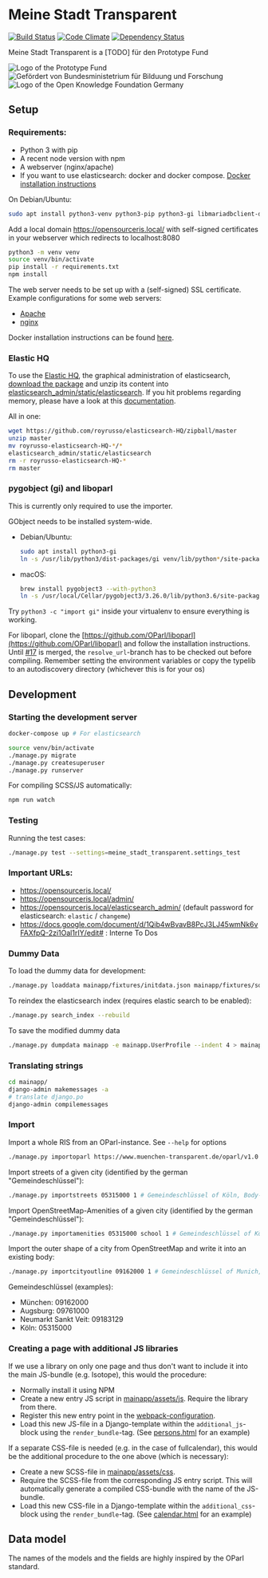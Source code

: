 # Meine Stadt Transparent

[![Build Status](https://travis-ci.org/meine-stadt-transparent/meine-stadt-transparent.svg)](https://travis-ci.org/meine-stadt-transparent/meine-stadt-transparent)
[![Code Climate](https://codeclimate.com/github/meine-stadt-transparent/meine-stadt-transparent/badges/gpa.svg)](https://codeclimate.com/github/meine-stadt-transparent/meine-stadt-transparent)
[![Dependency Status](https://gemnasium.com/badges/github.com/meine-stadt-transparent/meine-stadt-transparent.svg)](https://gemnasium.com/github.com/meine-stadt-transparent/meine-stadt-transparent)

Meine Stadt Transparent is a [TODO] für den Prototype Fund

![Logo of the Prototype Fund](etc/prototype-fund-logo.svg) ![Gefördert von Bundesministetrium für Bilduung und Forschung](etc/bmbf-logo.svg) ![Logo of the Open Knowledge Foundation Germany](etc/okfde-logo.svg)


## Setup

### Requirements:
 - Python 3 with pip
 - A recent node version with npm
 - A webserver (nginx/apache)
 - If you want to use elasticsearch: docker and docker compose.
 [Docker installation instructions](https://docs.docker.com/engine/installation/)

On Debian/Ubuntu:
```bash
sudo apt install python3-venv python3-pip python3-gi libmariadbclient-dev
```

Add a local domain https://opensourceris.local/ with self-signed certificates in your webserver which redirects to
localhost:8080

```bash
python3 -m venv venv
source venv/bin/activate
pip install -r requirements.txt
npm install
```

The web server needs to be set up with a (self-signed) SSL certificate. Example configurations for some web servers:
 - [Apache](etc/apache.conf)
 - [nginx](etc/nginx.conf)

Docker installation instructions can be found [here](https://docs.docker.com/engine/installation/linux/docker-ce/debian/).

### Elastic HQ

To use the [Elastic HQ](http://www.elastichq.org/), the graphical administration of elasticsearch, [download the
package](https://github.com/royrusso/elasticsearch-HQ/zipball/master) and unzip its content into
[elasticsearch_admin/static/elasticsearch](elasticsearch_admin/static/elasticsearch). If you hit problems regarding
memory, please have a look at this
[documentation](https://www.elastic.co/guide/en/elasticsearch/reference/current/docker.html#docker-cli-run-prod-mode).

All in one:

```bash
wget https://github.com/royrusso/elasticsearch-HQ/zipball/master
unzip master
mv royrusso-elasticsearch-HQ-*/*
elasticsearch_admin/static/elasticsearch
rm -r royrusso-elasticsearch-HQ-*
rm master
```

### pygobject (gi) and liboparl

This is currently only required to use the importer.

GObject needs to be installed system-wide.

 -  Debian/Ubuntu:
    ```bash
    sudo apt install python3-gi
    ln -s /usr/lib/python3/dist-packages/gi venv/lib/python*/site-packages/
    ```

 -  macOS:
    ```bash
    brew install pygobject3 --with-python3
    ln -s /usr/local/Cellar/pygobject3/3.26.0/lib/python3.6/site-packages/* /projectdir/venv/lib/python3.6/site-packages/ # Replace 3.26.0 and projectdir by the real paths
    ```

Try `python3 -c "import gi"` inside your virtualenv to ensure everything is working.

For liboparl, clone the [https://github.com/OParl/liboparl](https://github.com/OParl/liboparl) and follow the installation instructions. Until
[#17](https://github.com/OParl/liboparl/pull/17) is merged, the ``resolve_url``-branch has to be checked out before
compiling. Remember setting the environment variables or copy the typelib to an autodiscovery directory (whichever this
is for your os)

## Development

### Starting the development server

```bash
docker-compose up # For elasticsearch
```


```bash
source venv/bin/activate
./manage.py migrate
./manage.py createsuperuser
./manage.py runserver
```

For compiling SCSS/JS automatically:

```bash
npm run watch
```

### Testing

Running the test cases:
```bash
./manage.py test --settings=meine_stadt_transparent.settings_test
```

### Important URLs:

- https://opensourceris.local/
- https://opensourceris.local/admin/
- https://opensourceris.local/elasticsearch_admin/ (default password for elasticsearch: ``elastic`` / ``changeme``)
- https://docs.google.com/document/d/1Qib4wBvavB8PcJ3LJ45wmNk6vFAXfpQ-2zi1Oal1rIY/edit# : Interne To Dos

### Dummy Data

To load the dummy data for development:

```bash
./manage.py loaddata mainapp/fixtures/initdata.json mainapp/fixtures/socialapps.json
```

To reindex the elasticsearch index (requires elastic search to be enabled):

```bash
./manage.py search_index --rebuild
```

To save the modified dummy data

```bash
./manage.py dumpdata mainapp -e mainapp.UserProfile --indent 4 > mainapp/fixtures/initdata.json
```

### Translating strings

```bash
cd mainapp/
django-admin makemessages -a
# translate django.po
django-admin compilemessages
```

### Import

Import a whole RIS from an OParl-instance. See `--help` for options
```bash
./manage.py importoparl https://www.muenchen-transparent.de/oparl/v1.0
```

Import streets of a given city (identified by the german "Gemeindeschlüssel"):

```bash
./manage.py importstreets 05315000 1 # Gemeindeschlüssel of Köln, Body-ID 1
```

Import OpenStreetMap-Amenities of a given city (identified by the german "Gemeindeschlüssel"):

```bash
./manage.py importamenities 05315000 school 1 # Gemeindeschlüssel of Köln, Amenity, Body-ID 1
```

Import the outer shape of a city from OpenStreetMap and write it into an existing body:
```bash
./manage.py importcityoutline 09162000 1 # Gemeindeschlüssel of Munich, Body-ID 1
```

Gemeindeschlüssel (examples):
- München: 09162000
- Augsburg: 09761000
- Neumarkt Sankt Veit: 09183129
- Köln: 05315000

### Creating a page with additional JS libraries

If we use a library on only one page and thus don't want to include it into the main JS-bundle (e.g. Isotope), this would the procedure:
- Normally install it using NPM
- Create a new entry JS script in [mainapp/assets/js](mainapp/assets/js). Require the library from there.
- Register this new entry point in the [webpack-configuration](etc/webpack.config.common.js).
- Load this new JS-file in a Django-template within the ``additional_js``-block using the ``render_bundle``-tag. (See [persons.html](mainapp/templates/mainapp/persons.html) for an example)

If a separate CSS-file is needed (e.g. in the case of fullcalendar), this would be the additional procedure to the one above (which is necessary):
- Create a new SCSS-file in [mainapp/assets/css](mainapp/assets/css).
- Require the SCSS-file from the corresponding JS entry script. This will automatically generate a compiled CSS-bundle with the name of the JS-bundle.
- Load this new CSS-file in a Django-template within the ``additional_css``-block using the ``render_bundle``-tag. (See [calendar.html](mainapp/templates/mainapp/calendar.html) for an example)


## Data model

The names of the models and the fields are highly inspired by the OParl standard.
